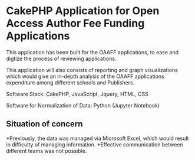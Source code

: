 # CakePHP Application for Open Access Author Fee Funding Applications

This application has been built for the OAAFF applications, to ease and digtize the process of reviewing applications. 

This application will also consists of reporting and graph visualizations which would give an in-depth analysis of the OAAFF applications expenditure among different schools and Publishers.

Software Stack: CakePHP, JavaScript, Jquery, HTML, CSS

Software for Normalization of Data: Python (Jupyter Notebook)


## Situation of concern

*Previously, the data was managed via Microsoft Excel, which would result in difficulty of managing information.
*Effective communication between different teams was not possible.



